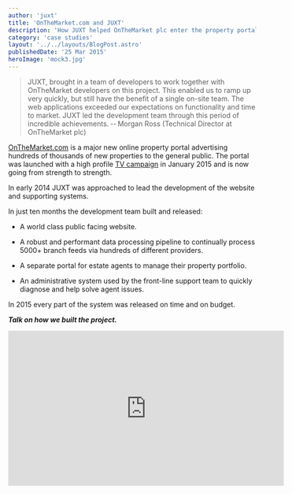 ```yaml
---
author: 'juxt'
title: 'OnTheMarket.com and JUXT'
description: 'How JUXT helped OnTheMarket plc enter the property portal market'
category: 'case studies'
layout: '../../layouts/BlogPost.astro'
publishedDate: '25 Mar 2015'
heroImage: 'mock3.jpg'
---
```


> JUXT, brought in a team of developers to work together with
> OnTheMarket developers on this project. This enabled us to ramp up
> very quickly, but still have the benefit of a single on-site team. The
> web applications exceeded our expectations on functionality and time
> to market. JUXT led the development team through this period of
> incredible achievements. -- Morgan Ross (Technical Director at
> OnTheMarket plc)

[OnTheMarket.com](https://www.onthemarket.com) is a major new online
property portal advertising hundreds of thousands of new properties to
the general public. The portal was launched with a high profile [TV
campaign](https://www.youtube.com/watch?v=loSbAMKr_h0) in January 2015
and is now going from strength to strength.

In early 2014 JUXT was approached to lead the development of the website
and supporting systems.

In just ten months the development team built and released:

- A world class public facing website.

- A robust and performant data processing pipeline to continually
  process 5000+ branch feeds via hundreds of different providers.

- A separate portal for estate agents to manage their property
  portfolio.

- An administrative system used by the front-line support team to
  quickly diagnose and help solve agent issues.

In 2015 every part of the system was released on time and on budget.

**_Talk on how we built the project._**

<iframe width="560" height="315" src="https://www.youtube.com/embed/Z_RWPx5Gzdo" title="Real Estate Clojure - Jon Pither" frameborder="0" allow="accelerometer; autoplay; clipboard-write; encrypted-media; gyroscope; picture-in-picture" allowfullscreen></iframe>
